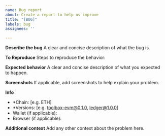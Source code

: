 ```yaml
---
name: Bug report
about: Create a report to help us improve
title: "[BUG]"
labels: bug
assignees: ''

---
```


**Describe the bug**
A clear and concise description of what the bug is.

**To Reproduce**
Steps to reproduce the behavior:

**Expected behavior**
A clear and concise description of what you expected to happen.

**Screenshots**
If applicable, add screenshots to help explain your problem.

**Info**
- *Chain: [e.g. ETH]
- *Versions: [e.g. toolbox-evm@0.1.0, ledger@1.0.0]
- Wallet (if applicable):
- Browser (if applicable):

**Additional context**
Add any other context about the problem here.
